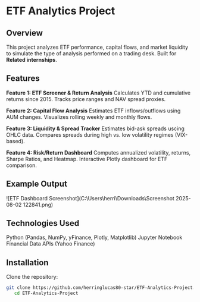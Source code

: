 # ETF Analytics Project 

## Overview 
This project analyzes ETF performance, capital flows, and market liquidity to simulate the type of analysis performed on a trading desk. 
Built for **Related internships**. 

## Features 
**Feature 1: ETF Screener & Return Analysis** 
Calculates YTD and cumulative returns since 2015. 
Tracks price ranges and NAV spread proxies. 

**Feature 2: Capital Flow Analysis** 
Estimates ETF inflows/outflows using AUM changes. 
Visualizes rolling weekly and monthly flows. 

**Feature 3: Liquidity & Spread Tracker** 
Estimates bid-ask spreads uscing OHLC data. 
Compares spreads during high vs. low volatility regimes (VIX-based). 

**Feature 4: Risk/Return Dashboard** 
Computes annualized volatility, returns, Sharpe Ratios, and Heatmap. 
Interactive Plotly dashboard for ETF comparison. 

## Example Output 
![ETF Dashboard Screenshot](C:\Users\herri\Downloads\Screenshot 2025-08-02 122841.png) 

## Technologies Used 
Python (Pandas, NumPy, yFinance, Plotly, Matplotlib) 
Jupyter Notebook 
Financial Data APIs (Yahoo Finance) 

## Installation 
Clone the repository: 
```bash
git clone https://github.com/herringlucas80-star/ETF-Analytics-Project.git
   cd ETF-Analytics-Project
